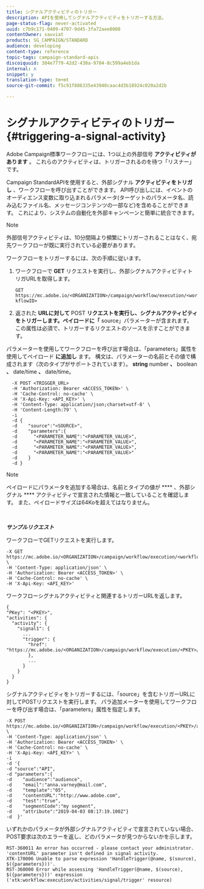 ```yaml
---
title: シグナルアクティビティのトリガー
description: APIを使用してシグナルアクティビティをトリガーする方法。
page-status-flag: never-activated
uuid: c7b9c171-0409-4707-9d45-3fa72aee8008
contentOwner: sauviat
products: SG_CAMPAIGN/STANDARD
audience: developing
content-type: reference
topic-tags: campaign-standard-apis
discoiquuid: 304e7779-42d2-430a-9704-8c599a4eb1da
internal: n
snippet: y
translation-type: tm+mt
source-git-commit: f5c91f886335e43940caac4d3b18924c020a2d2b

---
```



# シグナルアクティビティのトリガー {#triggering-a-signal-activity}

Adobe Campaign標準ワークフローには、1つ以上の外部信号 **アクティビティがあります** 。 これらのアクティビティは、トリガーされるのを待つ「リスナー」です。

Campaign StandardAPIを使用すると、外部シグナル **アクティビティをトリガし** 、ワークフローを呼び出すことができます。 API呼び出しには、イベントのオーディエンス変数に取り込まれるパラメータ(ターゲットのパラメータ名、読み込むファイル名、メッセージコンテンツの一部など)を含めることができます。 これにより、システムの自動化を外部キャンペーンと簡単に統合できます。

>[!NOTE]
>
>外部信号アクティビティは、10分間隔より頻繁にトリガーされることはなく、宛先ワークフローが既に実行されている必要があります。

ワークフローをトリガーするには、次の手順に従います。

1. ワークフローで **GET** リクエストを実行し、外部シグナルアクティビティトリガURLを取得します。

   `GET https://mc.adobe.io/<ORGANIZATION>/campaign/workflow/execution/<workflowID>`

1. 返された **URLに対して** POST **リクエストを実行し、シグナルアクティビティをトリガーします。ペイロードに「** source」パラメーターが含まれます。 この属性は必須で、トリガーするリクエストのソースを示すことができます。

パラメーターを使用してワークフローを呼び出す場合は、「parameters」属性を使用してペイロード **に追加し** ます。 構文は、パラメーターの名前とその値で構成されます（次のタイプがサポートされています）。 **string** number **、** boolean **、** date/time **、** date/time。

```
  -X POST <TRIGGER_URL>
  -H 'Authorization: Bearer <ACCESS_TOKEN>' \
  -H 'Cache-Control: no-cache' \
  -H 'X-Api-Key: <API_KEY>' \
  -H 'Content-Type: application/json;charset=utf-8' \
  -H 'Content-Length:79' \
  -i
  -d {
  -d    "source":"<SOURCE>",
  -d    "parameters":{
  -d      "<PARAMETER_NAME":"<PARAMETER_VALUE>",
  -d      "<PARAMETER_NAME":"<PARAMETER_VALUE>",
  -d      "<PARAMETER_NAME":"<PARAMETER_VALUE>",  
  -d      "<PARAMETER_NAME":"<PARAMETER_VALUE>"
  -d    }
  -d }
```

>[!NOTE]
>
>ペイロードにパラメータを追加する場合は、名前とタイプの値が **** 、外部シグナル **** アクティビティで宣言された情報と一致していることを確認します。 また、ペイロードサイズは64Koを超えてはなりません。

<br/>

***サンプルリクエスト***

ワークフローでGETリクエストを実行します。

```
-X GET https://mc.adobe.io/<ORGANIZATION>/campaign/workflow/execution/<workflowID> \
-H 'Content-Type: application/json' \
-H 'Authorization: Bearer <ACCESS_TOKEN>' \
-H 'Cache-Control: no-cache' \
-H 'X-Api-Key: <API_KEY>'
```

ワークフローシグナルアクティビティと関連するトリガーURLを返します。

```
{
"PKey": "<PKEY>",
"activities": {
  "activity": {
    "signal1": {
      ...
      "trigger": {
        "href": "https://mc.adobe.io/<ORGANIZATION>/campaign/workflow/execution/<PKEY>/activities/activity/<PKEY>/trigger/"
        },
        ...
      }
    }
  }
}
```

シグナルアクティビティをトリガーするには、「source」を含むトリガーURLに対してPOSTリクエストを実行します。 パラ追加メーターを使用してワークフローを呼び出す場合は、「parameters」属性を指定します。

```
-X POST https://mc.adobe.io/<ORGANIZATION>/campaign/workflow/execution/<PKEY>/activities/activity/<PKEY>/trigger \
-H 'Content-Type: application/json' \
-H 'Authorization: Bearer <ACCESS_TOKEN>' \
-H 'Cache-Control: no-cache' \
-H 'X-Api-Key: <API_KEY>' \
-i
-d '{
-d "source":"API",
-d "parameters":{
-d    "audience":"audience",
-d    "email":"anna.varney@mail.com",
-d    "template":"05",
-d    "contentURL":"http://www.adobe.com",
-d    "test":"true",
-d    "segmentCode":"my segment",
-d    "attribute":"2019-04-03 08:17:19.100Z"}
-d  }'
```

<!-- + réponse -->

いずれかのパラメータが外部シグナルアクティビティで宣言されていない場合、POST要求は次のエラーを返し、どのパラメータが見つからないかを示します。

```
RST-360011 An error has occurred - please contact your administrator.
'contentURL' parameter isn't defined in signal activity.
XTK-170006 Unable to parse expression 'HandleTrigger(@name, $(source), $({parameters}))'.
RST-360000 Error while assessing 'HandleTrigger(@name, $(source), $({parameters}))' expression ('xtk:workflow:execution/activities/signal/trigger' resource)
```
